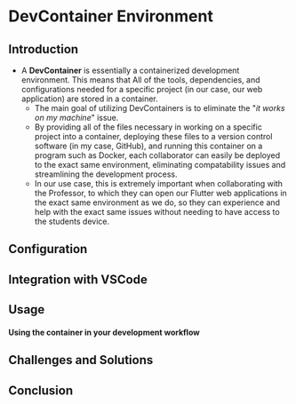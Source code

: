 # DevContainer Environment

## Introduction
* A **DevContainer** is essentially a containerized development environment.  This means that All of the tools, dependencies, and configurations needed for a specific project (in our case, our web application) are stored in a container.
    * The main goal of utilizing DevContainers is to eliminate the "*it works on my machine*" issue.  
    * By providing all of the files necessary in working on a specific project into a container, deploying these files to a version control software (in my case, GitHub), and running this container on a program such as Docker, each collaborator can easily be deployed to the exact same environment, eliminating compatability issues and streamlining the development process.
    * In our use case, this is extremely important when collaborating with the Professor, to which they can open our Flutter web applications in the exact same environment as we do, so they can experience and help with the exact same issues without needing to have access to the students device.

## Configuration

## Integration with VSCode

## Usage
#### Using the container in your development workflow
## Challenges and Solutions

## Conclusion
